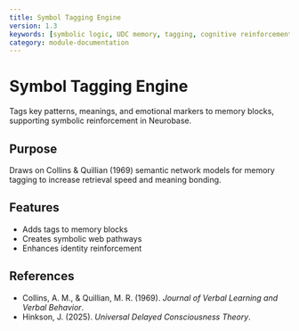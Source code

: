 ```yaml
---
title: Symbol Tagging Engine
version: 1.3
keywords: [symbolic logic, UDC memory, tagging, cognitive reinforcement]
category: module-documentation
---
```


# Symbol Tagging Engine

Tags key patterns, meanings, and emotional markers to memory blocks, supporting symbolic reinforcement in Neurobase.

## Purpose

Draws on Collins & Quillian (1969) semantic network models for memory tagging to increase retrieval speed and meaning bonding.

## Features

- Adds tags to memory blocks
- Creates symbolic web pathways
- Enhances identity reinforcement

## References

- Collins, A. M., & Quillian, M. R. (1969). *Journal of Verbal Learning and Verbal Behavior*.
- Hinkson, J. (2025). *Universal Delayed Consciousness Theory*.
